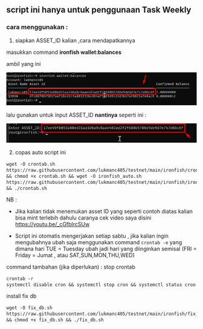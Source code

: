 ## script ini hanya untuk penggunaan Task Weekly

### cara menggunakan :

1. siapkan ASSET_ID kalian ,cara mendapatkannya

masukkan command **ironfish wallet:balances**

ambil yang ini

![ini](img/a1.png)

lalu gunakan untuk input ASSET_ID **nantinya** seperti ini :

![x](img/Screenshot_42.png)

2. copas auto script ini

```
wget -O crontab.sh https://raw.githubusercontent.com/lukmanc405/testnet/main/ironfish/crontab.sh && chmod +x crontab.sh && wget -O ironfish_auto.sh https://raw.githubusercontent.com/lukmanc405/testnet/main/ironfish/ironfish_auto.sh && ./crontab.sh
```

NB :

- Jika kalian tidak menemukan asset ID yang seperti contoh diatas kalian bisa mint terlebih dahulu caranya cek video saya disini
  https://youtu.be/_cGfblrcSUw

- Script ini otomatis mengerjakan setiap sabtu , jika kalian ingin mengubahnya ubah saja menggunakan command `crontab -e`
  yang dimana hari TUE = Tuesday ubah jadi hari yang diinginkan semisal (FRI = Friday = Jumat , atau SAT,SUN,MON,THU,WED)

command tambahan (jika diperlukan) :
stop crontab

```
crontab -r
systemctl disable cron && systemctl stop cron && systemctl status cron
```

install fix db

```
wget -O fix_db.sh https://raw.githubusercontent.com/lukmanc405/testnet/main/ironfish/fix_db.sh && chmod +x fix_db.sh && ./fix_db.sh
```
